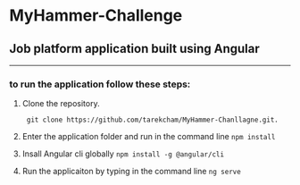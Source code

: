 # MyHammer-Challenge
## Job platform application built using Angular

___

### to run the application follow these steps: 

1. Clone the repository.

    ``` git clone https://github.com/tarekcham/MyHammer-Chanllagne.git.```
     
2. Enter the application folder and run in the command line
 ```npm install```
 
 3. Insall Angular cli globally 
  ```npm install -g @angular/cli```

4. Run the applicaiton by typing in the command line 
   ```ng serve```
